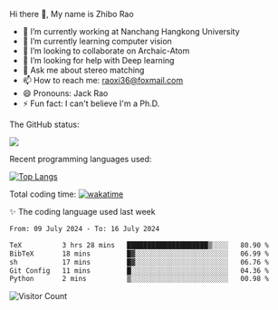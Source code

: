 Hi there 👋, My name is Zhibo Rao
- 🔭 I’m currently working at Nanchang Hangkong University
- 🌱 I’m currently learning computer vision
- 👯 I’m looking to collaborate on Archaic-Atom
- 🤔 I’m looking for help with Deep learning
- 💬 Ask me about stereo matching
- 📫 How to reach me: raoxi36@foxmail.com
- 😄 Pronouns: Jack Rao
- ⚡ Fun fact: I can't believe I'm a Ph.D.

The GitHub status:

![](https://github-readme-stats.vercel.app/api?username=ZhiboRao)

Recent programming languages used:

[![Top Langs](https://github-readme-stats.vercel.app/api/top-langs/?username=ZhiboRao&layout=compact)](https://github.com/anuraghazra/github-readme-stats)

Total coding time: [![wakatime](https://wakatime.com/badge/user/51ec5ec7-4742-4243-9eea-732ade32c0b7.svg)](https://wakatime.com/@51ec5ec7-4742-4243-9eea-732ade32c0b7)

✨ The coding language used last week 
<!--START_SECTION:waka-->

```txt
From: 09 July 2024 - To: 16 July 2024

TeX          3 hrs 28 mins   ████████████████████▒░░░░   80.90 %
BibTeX       18 mins         █▓░░░░░░░░░░░░░░░░░░░░░░░   06.99 %
sh           17 mins         █▓░░░░░░░░░░░░░░░░░░░░░░░   06.76 %
Git Config   11 mins         █░░░░░░░░░░░░░░░░░░░░░░░░   04.36 %
Python       2 mins          ▒░░░░░░░░░░░░░░░░░░░░░░░░   00.98 %
```

<!--END_SECTION:waka-->

![Visitor Count](https://profile-counter.glitch.me/Raohaocheng/count.svg)
